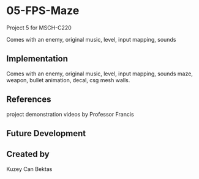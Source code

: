 # 05-FPS-Maze
Project 5 for MSCH-C220

Comes with an enemy, original music, level, input mapping, sounds 

## Implementation
Comes with an enemy, original music, level, input mapping, sounds 
maze, weapon, bullet animation, decal, csg mesh walls.

## References
project demonstration videos by Professor Francis

## Future Development

## Created by
Kuzey Can Bektas
